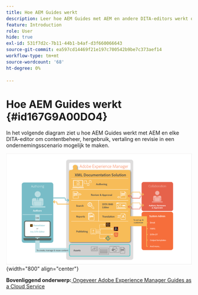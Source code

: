 ```yaml
---
title: Hoe AEM Guides werkt
description: Leer hoe AEM Guides met AEM en andere DITA-editors werkt om contentbeheer, hergebruik, vertaling en revisie in een bedrijfsscenario in te schakelen.
feature: Introduction
role: User
hide: true
exl-id: 531f7d2c-7b11-44b1-b4af-d3f660066643
source-git-commit: ea597cd14469f21e197c700542b9be7c373aef14
workflow-type: tm+mt
source-wordcount: '68'
ht-degree: 0%

---
```


# Hoe AEM Guides werkt {#id167G9A00DO4}

In het volgende diagram ziet u hoe AEM Guides werkt met AEM en elke DITA-editor om contentbeheer, hergebruik, vertaling en revisie in een ondernemingsscenario mogelijk te maken.

![](images/xml-add-on-how-it-works.png){width="800" align="center"}


**Bovenliggend onderwerp:**&#x200B;[ Ongeveer Adobe Experience Manager Guides as a Cloud Service ](../user-guide/intro.md)
